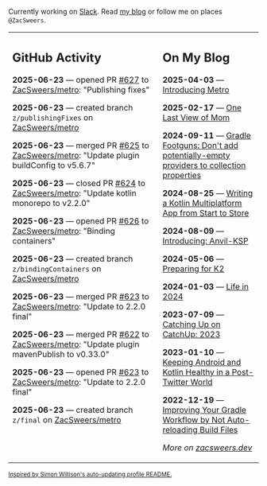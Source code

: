 Currently working on [Slack](https://slack.com/). Read [my blog](https://zacsweers.dev/) or follow me on places `@ZacSweers`.

<table><tr><td valign="top" width="60%">

## GitHub Activity
<!-- githubActivity starts -->
**2025-06-23** — opened PR [#627](https://github.com/ZacSweers/metro/pull/627) to [ZacSweers/metro](https://github.com/ZacSweers/metro): "Publishing fixes"

**2025-06-23** — created branch `z/publishingFixes` on [ZacSweers/metro](https://github.com/ZacSweers/metro)

**2025-06-23** — merged PR [#625](https://github.com/ZacSweers/metro/pull/625) to [ZacSweers/metro](https://github.com/ZacSweers/metro): "Update plugin buildConfig to v5.6.7"

**2025-06-23** — closed PR [#624](https://github.com/ZacSweers/metro/pull/624) to [ZacSweers/metro](https://github.com/ZacSweers/metro): "Update kotlin monorepo to v2.2.0"

**2025-06-23** — opened PR [#626](https://github.com/ZacSweers/metro/pull/626) to [ZacSweers/metro](https://github.com/ZacSweers/metro): "Binding containers"

**2025-06-23** — created branch `z/bindingContainers` on [ZacSweers/metro](https://github.com/ZacSweers/metro)

**2025-06-23** — merged PR [#623](https://github.com/ZacSweers/metro/pull/623) to [ZacSweers/metro](https://github.com/ZacSweers/metro): "Update to 2.2.0 final"

**2025-06-23** — merged PR [#622](https://github.com/ZacSweers/metro/pull/622) to [ZacSweers/metro](https://github.com/ZacSweers/metro): "Update plugin mavenPublish to v0.33.0"

**2025-06-23** — opened PR [#623](https://github.com/ZacSweers/metro/pull/623) to [ZacSweers/metro](https://github.com/ZacSweers/metro): "Update to 2.2.0 final"

**2025-06-23** — created branch `z/final` on [ZacSweers/metro](https://github.com/ZacSweers/metro)
<!-- githubActivity ends -->
</td><td valign="top" width="40%">

## On My Blog
<!-- blog starts -->
**2025-04-03** — [Introducing Metro](https://www.zacsweers.dev/introducing-metro/)

**2025-02-17** — [One Last View of Mom](https://www.zacsweers.dev/one-last-view-of-mom/)

**2024-09-11** — [Gradle Footguns: Don't add potentially-empty providers to collection properties](https://www.zacsweers.dev/gradle-footgun-adding-empty-providers-to-collection-properties/)

**2024-08-25** — [Writing a Kotlin Multiplatform App from Start to Store](https://www.zacsweers.dev/writing-a-kotlin-multiplatform-app-from-start-to-store/)

**2024-08-09** — [Introducing: Anvil-KSP](https://www.zacsweers.dev/introducing-anvil-ksp/)

**2024-05-06** — [Preparing for K2](https://www.zacsweers.dev/preparing-for-k2/)

**2024-01-03** — [Life in 2024](https://www.zacsweers.dev/life-in-2024/)

**2023-07-09** — [Catching Up on CatchUp: 2023](https://www.zacsweers.dev/catching-up-on-catchup-2023/)

**2023-01-10** — [Keeping Android and Kotlin Healthy in a Post-Twitter World](https://www.zacsweers.dev/keeping-android-healthy/)

**2022-12-19** — [Improving Your Gradle Workflow by Not Auto-reloading Build Files](https://www.zacsweers.dev/improving-your-workflow-by-not-auto-reloading-build-files/)
<!-- blog ends -->
_More on [zacsweers.dev](https://zacsweers.dev/)_
</td></tr></table>

<sub><a href="https://simonwillison.net/2020/Jul/10/self-updating-profile-readme/">Inspired by Simon Willison's auto-updating profile README.</a></sub>
